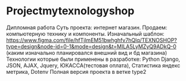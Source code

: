 # Projectmytexnologyshop
Дипломная работа
Суть проекта: интернет магазин.
Продаем: компьютерную технику и компоненты.
Изначальный шаблон: https://www.figma.com/file/hfTjlmEM51bwhghfv7hQlq/TEXNOSHOP?type=design&node-id=0-1&mode=design&t=MILA5LyMZyQ9ADkQ-0 (каким изначально планировался внешний вид и бд магазина)
Технологии которые были применены в разработке: Python Django, JSON, AJAX, Jquery, ЮКАССА(тестовая оплата), Статистика яндекс метрика, Dotenv
Полная версия проекта в ветке type2
